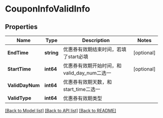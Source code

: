 # CouponInfoValidInfo

## Properties

Name | Type | Description | Notes
------------ | ------------- | ------------- | -------------
**EndTime** | **string** | 优惠券有效期结束时间，若填了start必填 | [optional] 
**StartTime** | **int64** | 优惠券有效期开始时间，和valid_day_num二选一 | [optional] 
**ValidDayNum** | **int64** | 优惠券有效期天数，和start_time二选一 | 
**ValidType** | **int64** | 优惠券有效期类型 | 

[[Back to Model list]](../README.md#documentation-for-models) [[Back to API list]](../README.md#documentation-for-api-endpoints) [[Back to README]](../README.md)



